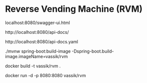 # Reverse Vending Machine (RVM)

localhost:8080/swagger-ui.html

http://localhost:8080/api-docs/

http://localhost:8080/api-docs.yaml


./mvnw spring-boot:build-image -Dspring-boot.build-image.imageName=vassik/rvm

docker build -t vassik/rvm .

docker run -d -p 8080:8080 vassik/rvm
